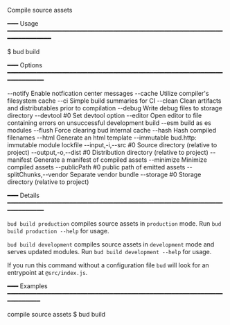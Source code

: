 Compile source assets

━━━ Usage ━━━━━━━━━━━━━━━━━━━━━━━━━━━━━━━━━━━━━━━━━━━━━━━━━━━━━━━━━━━━━━━━━━━━━━━

$ bud build

━━━ Options ━━━━━━━━━━━━━━━━━━━━━━━━━━━━━━━━━━━━━━━━━━━━━━━━━━━━━━━━━━━━━━━━━━━━━

  --notify                  Enable notfication center messages
  --cache                   Utilize compiler's filesystem cache
  --ci                      Simple build summaries for CI
  --clean                   Clean artifacts and distributables prior to compilation
  --debug                   Write debug files to storage directory
  --devtool #0              Set devtool option
  --editor                  Open editor to file containing errors on unsuccessful development build
  --esm                     build as es modules
  --flush                   Force clearing bud internal cache
  --hash                    Hash compiled filenames
  --html                    Generate an html template
  --immutable               bud.http: immutable module lockfile
  --input,-i,--src #0       Source directory (relative to project)
  --output,-o,--dist #0     Distribution directory (relative to project)
  --manifest                Generate a manifest of compiled assets
  --minimize                Minimize compiled assets
  --publicPath #0           public path of emitted assets
  --splitChunks,--vendor    Separate vendor bundle
  --storage #0              Storage directory (relative to project)

━━━ Details ━━━━━━━━━━━━━━━━━━━━━━━━━━━━━━━━━━━━━━━━━━━━━━━━━━━━━━━━━━━━━━━━━━━━━

`bud build production` compiles source assets in `production` mode. Run `bud 
build production --help` for usage.

`bud build development` compiles source assets in `development` mode and serves 
updated modules. Run `bud build development --help` for usage.

If you run this command without a configuration file `bud` will look for an 
entrypoint at `@src/index.js`.

━━━ Examples ━━━━━━━━━━━━━━━━━━━━━━━━━━━━━━━━━━━━━━━━━━━━━━━━━━━━━━━━━━━━━━━━━━━━

compile source assets
  $ bud build
